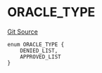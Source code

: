 # ORACLE_TYPE
[Git Source](https://github.com/thrackle-io/tron/blob/362ca5d8826deeb3c732b79b0826e739dff4e241/src/protocol/economic/ruleProcessor/RuleCodeData.sol)


```solidity
enum ORACLE_TYPE {
    DENIED_LIST,
    APPROVED_LIST
}
```

